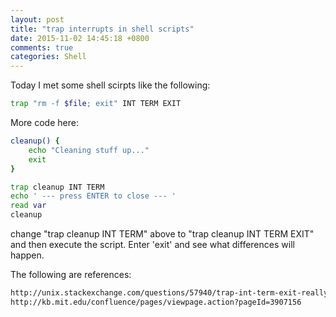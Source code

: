 ```yaml
---
layout: post
title: "trap interrupts in shell scripts"
date: 2015-11-02 14:45:18 +0800
comments: true
categories: Shell
---
```

Today I met some shell scirpts like the following:

```sh
trap "rm -f $file; exit" INT TERM EXIT
```
More code here:

```sh
cleanup() {
    echo "Cleaning stuff up..."
    exit
}

trap cleanup INT TERM
echo ' --- press ENTER to close --- '
read var
cleanup
```

change "trap cleanup INT TERM" above to "trap cleanup INT TERM EXIT" and then execute the script. Enter 'exit' and see what differences will happen.

The following are references:

```html
http://unix.stackexchange.com/questions/57940/trap-int-term-exit-really-necessary
http://kb.mit.edu/confluence/pages/viewpage.action?pageId=3907156
```
